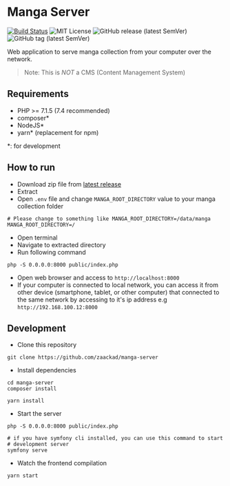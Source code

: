 # Manga Server

[![Build Status](https://img.shields.io/travis/zackad/manga-server?style=for-the-badge)](https://travis-ci.org/zackad/manga-server)
![MIT License](https://img.shields.io/github/license/zackad/manga-server?style=for-the-badge)
![GitHub release (latest SemVer)](https://img.shields.io/github/v/release/zackad/manga-server?style=for-the-badge)
![GitHub tag (latest SemVer)](https://img.shields.io/github/v/tag/zackad/manga-server?style=for-the-badge)

Web application to serve manga collection from your computer over the network.

> Note: This is _NOT_ a CMS (Content Management System)

## Requirements

- PHP >= 7.1.5 (7.4 recommended)
- composer*
- NodeJS*
- yarn* (replacement for npm)

*: for development

## How to run

- Download zip file from [latest release](https://github.com/zackad/manga-server/releases)
- Extract
- Open `.env` file and change `MANGA_ROOT_DIRECTORY` value to your manga collection folder
```shell
# Please change to something like MANGA_ROOT_DIRECTORY=/data/manga
MANGA_ROOT_DIRECTORY=/
```
- Open terminal
- Navigate to extracted directory
- Run following command
```shell
php -S 0.0.0.0:8000 public/index.php
```
- Open web browser and access to `http://localhost:8000`
- If your computer is connected to local network, you can access it from other device (smartphone, tablet, or other computer) that connected to the same network by accessing to it's ip address e.g `http://192.168.100.12:8000`

## Development

- Clone this repository
```shell
git clone https://github.com/zaackad/manga-server
```
- Install dependencies
```shell
cd manga-server
composer install

yarn install
```
- Start the server
```shell
php -S 0.0.0.0:8000 public/index.php

# if you have symfony cli installed, you can use this command to start
# development server
symfony serve
```
- Watch the frontend compilation
```shell
yarn start
```
